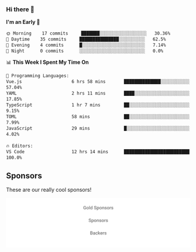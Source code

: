 ### Hi there 👋

<!--
**alexanderniebuhr/alexanderniebuhr** is a ✨ _special_ ✨ repository because its `README.md` (this file) appears on your GitHub profile.

Here are some ideas to get you started:

- 🔭 I’m currently working on ...
- 🌱 I’m currently learning ...
- 👯 I’m looking to collaborate on ...
- 🤔 I’m looking for help with ...
- 💬 Ask me about ...
- 📫 How to reach me: ...
- 😄 Pronouns: ...
- ⚡ Fun fact: ...
-->

<!--START_SECTION:waka-->
**I'm an Early 🐤** 

```text
🌞 Morning    17 commits     ███████░░░░░░░░░░░░░░░░░░   30.36% 
🌆 Daytime    35 commits     ███████████████░░░░░░░░░░   62.5% 
🌃 Evening    4 commits      █░░░░░░░░░░░░░░░░░░░░░░░░   7.14% 
🌙 Night      0 commits      ░░░░░░░░░░░░░░░░░░░░░░░░░   0.0%

```


📊 **This Week I Spent My Time On** 

```text
💬 Programming Languages: 
Vue.js                   6 hrs 58 mins       ██████████████░░░░░░░░░░░   57.04% 
YAML                     2 hrs 11 mins       ████░░░░░░░░░░░░░░░░░░░░░   17.85% 
TypeScript               1 hr 7 mins         ██░░░░░░░░░░░░░░░░░░░░░░░   9.15% 
TOML                     58 mins             ██░░░░░░░░░░░░░░░░░░░░░░░   7.99% 
JavaScript               29 mins             █░░░░░░░░░░░░░░░░░░░░░░░░   4.02%

🔥 Editors: 
VS Code                  12 hrs 14 mins      █████████████████████████   100.0%

```


<!--END_SECTION:waka-->

## Sponsors

These are our really cool sponsors!

<!-- sponsors -->

<!-- sponsors -->

<p align="center">
  <a href="https://github.com/sponsors/alexanderniebuhr">
    <img src='./sponsors.svg'/>
  </a>
</p>
